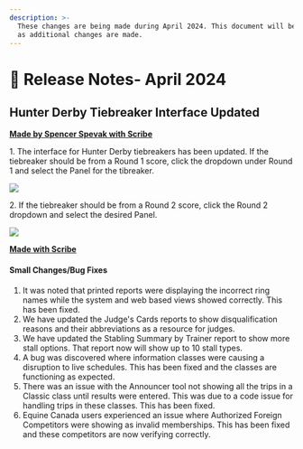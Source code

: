```yaml
---
description: >-
  These changes are being made during April 2024. This document will be updated
  as additional changes are made.
---
```


# 📔 Release Notes- April 2024

## Hunter Derby Tiebreaker Interface Updated

[**Made by Spencer Spevak with Scribe**](https://scribehow.com/shared/Cloud\_-\_Ingate\_-\_Hunter\_Derby\_Tiebreaker\_Interface\_Updated\_\_YOn833aXQh-ijGn\_OEQrMw)

1\. The interface for Hunter Derby tiebreakers has been updated. If the tiebreaker should be from a Round 1 score, click the dropdown under Round 1 and select the Panel for the tibreaker.

![](https://ajeuwbhvhr.cloudimg.io/colony-recorder.s3.amazonaws.com/files/2024-03-08/ca6566c6-8073-4798-a9f1-8978fbdf6141/ascreenshot.jpeg?tl\_px=1380,258\&br\_px=2240,739\&force\_format=png\&width=860\&wat\_scale=76\&wat=1\&wat\_opacity=1\&wat\_gravity=northwest\&wat\_url=https://colony-recorder.s3.amazonaws.com/images/watermarks/0EA5E9\_standard.png\&wat\_pad=505,212)

2\. If the tiebreaker should be from a Round 2 score, click the Round 2 dropdown and select the desired Panel.

![](https://ajeuwbhvhr.cloudimg.io/colony-recorder.s3.amazonaws.com/files/2024-03-08/ed08a745-bb39-4b17-8f0f-9cc734d56fa3/ascreenshot.jpeg?tl\_px=1380,256\&br\_px=2240,737\&force\_format=png\&width=860\&wat\_scale=76\&wat=1\&wat\_opacity=1\&wat\_gravity=northwest\&wat\_url=https://colony-recorder.s3.amazonaws.com/images/watermarks/0EA5E9\_standard.png\&wat\_pad=688,212)

[**Made with Scribe**](https://scribehow.com/shared/Cloud\_-\_Ingate\_-\_Hunter\_Derby\_Tiebreaker\_Interface\_Updated\_\_YOn833aXQh-ijGn\_OEQrMw)

#### Small Changes/Bug Fixes

1. It was noted that printed reports were displaying the incorrect ring names while the system and web based views showed correctly. This has been fixed.
2. We have updated the Judge's Cards reports to show disqualification reasons and their abbreviations as a resource for judges.&#x20;
3. We have updated the Stabling Summary by Trainer report to show more stall options. That report now will show up to 10 stall types.&#x20;
4. A bug was discovered where information classes were causing a disruption to live schedules. This has been fixed and the classes are functioning as expected.
5. There was an issue with the Announcer tool not showing all the trips in a Classic class until results were entered. This was due to a code issue for handling trips in these classes. This has been fixed.&#x20;
6. Equine Canada users experienced an issue where Authorized Foreign Competitors were showing as invalid memberships. This has been fixed and these competitors are now verifying correctly.
